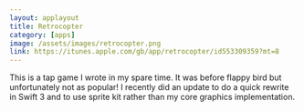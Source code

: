 ```yaml
---
layout: applayout
title: Retrocopter
category: [apps]
image: /assets/images/retrocopter.png
link: https://itunes.apple.com/gb/app/retrocopter/id553309359?mt=8
---
```


This is a tap game I wrote in my spare time.  It was before flappy bird but unfortunately not as popular!  I recently did an update to do a quick rewrite in Swift 3 and to use sprite kit rather than my core graphics implementation.
